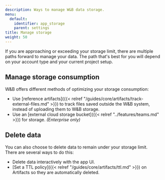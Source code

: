 ```yaml
---
description: Ways to manage W&B data storage.
menu:
  default:
    identifier: app_storage
    parent: settings
title: Manage storage
weight: 50
---
```


If you are approaching or exceeding your storage limit, there are multiple paths forward to manage your data. The path that's best for you will depend on your account type and your current project setup.

## Manage storage consumption
W&B offers different methods of optimizing your storage consumption:

-  Use [reference artifacts]({{< relref "/guides/core/artifacts/track-external-files.md" >}}) to track files saved outside the W&B system, instead of uploading them to W&B storage.
- Use an [external cloud storage bucket]({{< relref "../features/teams.md" >}}) for storage. *(Enterprise only)*

## Delete data
You can also choose to delete data to remain under your storage limit. There are several ways to do this:

- Delete data interactively with the app UI.
- [Set a TTL policy]({{< relref "/guides/core/artifacts/ttl.md" >}}) on Artifacts so they are automatically deleted.